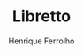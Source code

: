 ---
title: "Libretto"
github: https://github.com/ferrolho/jekyll-theme-libretto
demo: https://ferrolho.github.io/jekyll-theme-libretto/
author: Henrique Ferrolho
draft: true
ssg:
  - Jekyll
cms:
  - No Cms
---